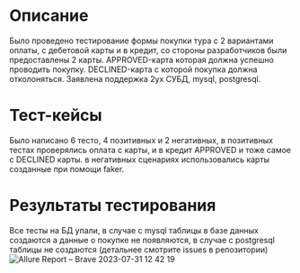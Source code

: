 # Описание
Было проведено тестирование формы покупки тура с 2 вариантами оплаты, с дебетовой карты и в кредит, со стороны разработчиков были предоставлены 2 карты.
APPROVED-карта которая должна успешно проводить покупку.
DECLINED-карта с которой покупка должна отколоняться.
Заявлена поддержка 2ух СУБД, mysql, postgresql.
# Тест-кейсы
Было написано 6 тесто, 4 позитивных и 2 негативных, в позитивных тестах проверялись оплата с карты, и в кредит APPROVED и тоже самое с DECLINED карты.
в негативных сценариях использовались карты созданные при помощи faker.
# Результаты тестирования 
Все тесты на БД упали, в случае с mysql таблицы в базе данных создаются а данные о покупке не появляются, в случае с postgresql таблицы не создаются (детальнее смотрите issues в репозитории)
![Allure Report – Brave 2023-07-31 12 42 19](https://github.com/valeradank/Diplom/assets/110719098/a36e5212-978a-4530-b001-3556eaf0faec)
